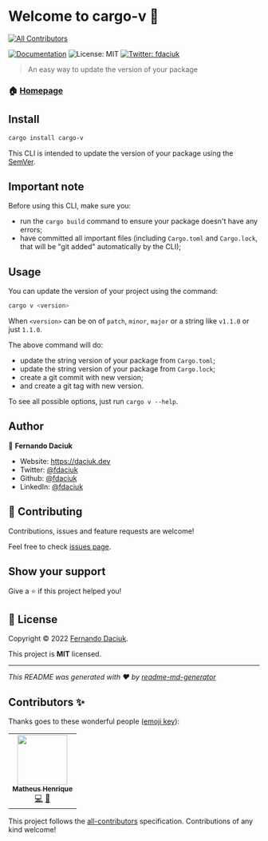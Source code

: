 # Welcome to cargo-v 👋
<!-- ALL-CONTRIBUTORS-BADGE:START - Do not remove or modify this section -->
[![All Contributors](https://img.shields.io/badge/all_contributors-1-orange.svg?style=flat-square)](#contributors-)
<!-- ALL-CONTRIBUTORS-BADGE:END -->

[![Documentation](https://img.shields.io/badge/documentation-yes-brightgreen.svg)](https://github.com/fdaciuk/cargo-v#readme)
![License: MIT](https://img.shields.io/badge/License-MIT-yellow.svg)
[![Twitter: fdaciuk](https://img.shields.io/twitter/follow/fdaciuk.svg?style=social)](https://twitter.com/fdaciuk)

> An easy way to update the version of your package

### 🏠 [Homepage](https://github.com/fdaciuk/cargo-v)

## Install

```sh
cargo install cargo-v
```

This CLI is intended to update the version of your package using the [SemVer](https://semver.org).

## Important note

Before using this CLI, make sure you:
  - run the `cargo build` command to ensure your package doesn't have any errors;
  - have committed all important files (including `Cargo.toml` and `Cargo.lock`, that will be "git added" automatically by the CLI);

## Usage

You can update the version of your project using the command:

```sh
cargo v <version>
```

When `<version>` can be on of `patch`, `minor`, `major` or a string like `v1.1.0` or just `1.1.0`.

The above command will do:
  - update the string version of your package from `Cargo.toml`;
  - update the string version of your package from `Cargo.lock`;
  - create a git commit with new version;
  - and create a git tag with new version.

To see all possible options, just run `cargo v --help`.

## Author

👤 **Fernando Daciuk**

* Website: https://daciuk.dev
* Twitter: [@fdaciuk](https://twitter.com/fdaciuk)
* Github: [@fdaciuk](https://github.com/fdaciuk)
* LinkedIn: [@fdaciuk](https://linkedin.com/in/fdaciuk)

## 🤝 Contributing

Contributions, issues and feature requests are welcome!

Feel free to check [issues page](https://github.com/fdaciuk/cargo-v/issues). 

## Show your support

Give a ⭐️ if this project helped you!


## 📝 License

Copyright © 2022 [Fernando Daciuk](https://github.com/fdaciuk).

This project is **MIT** licensed.

***

_This README was generated with ❤️ by [readme-md-generator](https://github.com/kefranabg/readme-md-generator)_

## Contributors ✨

Thanks goes to these wonderful people ([emoji key](https://allcontributors.org/docs/en/emoji-key)):

<!-- ALL-CONTRIBUTORS-LIST:START - Do not remove or modify this section -->
<!-- prettier-ignore-start -->
<!-- markdownlint-disable -->
<table>
  <tr>
    <td align="center"><a href="https://github.com/mxthevs"><img src="https://avatars.githubusercontent.com/u/46231311?v=4?s=100" width="100px;" alt=""/><br /><sub><b>Matheus Henrique</b></sub></a><br /><a href="https://github.com/fdaciuk/cargo-v/commits?author=mxthevs" title="Code">💻</a> <a href="https://github.com/fdaciuk/cargo-v/commits?author=mxthevs" title="Documentation">📖</a></td>
  </tr>
</table>

<!-- markdownlint-restore -->
<!-- prettier-ignore-end -->

<!-- ALL-CONTRIBUTORS-LIST:END -->

This project follows the [all-contributors](https://github.com/all-contributors/all-contributors) specification. Contributions of any kind welcome!